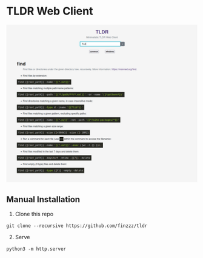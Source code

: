 # TLDR Web Client
![](https://raw.githubusercontent.com/finzzz/images/master/tldr.png)

## Manual Installation
1. Clone this repo
```
git clone --recursive https://github.com/finzzz/tldr
```
2. Serve
```
python3 -m http.server
```
